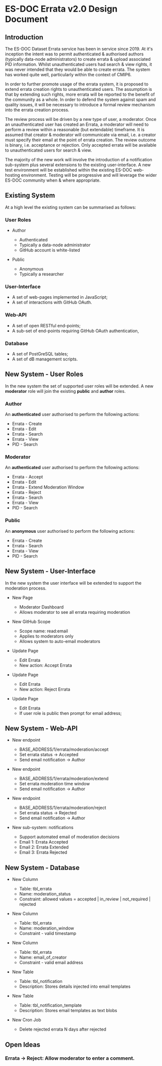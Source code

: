 # ES-DOC Errata v2.0 Design Document

## Introduction

The ES-DOC Dataset Errata service has been in service since 2019.  At it's inception the intent was to permit authenticated & authorised authors (typically data-node administrators) to create errata & upload associated PID information.  Whilst unauthenticated users had search & view rights, it was never intended that they would be able to create errata.  The system has worked quite well, particularly within the context of CMIP6.

In order to further promote usage of the errata system, it is proposed to extend errata creation rights to unauthenticated users.  The assumption is that by extending such rights, more errata will be reported to the benefit of the community as a whole.  In order to defend the system against spam and quality issues, it will be necessary to introduce a formal review mechanism into the errata creation process.

The review process will be driven by a new type of user, a moderator.  Once an unauthenticated user has created an Errata, a moderator will need to perform a review within a reasonable (but extendable) timeframe.  It is assumed that creator & moderator will communicate via email, i.e. a creator must specify their email at the point of errata creation.  The review outcome is binary, i.e. acceptance or rejection.  Only accepted errata will be available to unauthenticated users for search & view.  

The majority of the new work will involve the introduction of a notification sub-system plus several extensions to the existing user-interface.  A new test environment will be established within the existing ES-DOC web-hosting environment.  Testing will be progressive and will leverage the wider ES-DOC community when & where appropriate.

## Existing System

At a high level the existing system can be summarised as follows: 

### User Roles

- Author
  - Authenticated
  - Typically a data-node administrator
  - GitHub account is white-listed

- Public
  - Anonymous
  - Typically a researcher

### User-Interface

- A set of web-pages implemented in JavaScript;
- A set of interactions with GitHub OAuth.

### Web-API

- A set of open RESTful end-points;
- A sub-set of end-points requiring GitHub OAuth authentication,

### Database

- A set of PostGreSQL tables;
- A set of dB management scripts.

## New System - User Roles

In the new system the set of supported user roles will be extended.  A new **moderator** role will join the existing **public** and **author** roles.

### Author

An **authenticated** user authorised to perform the following actions:

- Errata - Create
- Errata - Edit
- Errata - Search
- Errata - View
- PID - Search

### Moderator

An **authenticated** user authorised to perform the following actions:

- Errata - Accept
- Errata - Edit
- Errata - Extend Moderation Window
- Errata - Reject
- Errata - Search
- Errata - View
- PID - Search

### Public

An **anonymous** user authorised to perform the following actions:

- Errata - Create
- Errata - Search
- Errata - View
- PID - Search

## New System - User-Interface

In the new system the user interface will be extended to support the moderation process.

- New Page
  - Moderator Dashboard
  - Allows moderator to see all errata requiring moderation

- New GitHub Scope
  - Scope name: read:email
  - Applies to moderators only
  - Allows system to auto-email moderators

- Update Page
  - Edit Errata
  - New action: Accept Errata

- Update Page
  - Edit Errata
  - New action: Reject Errata

- Update Page
  - Edit Errata
  - If user role is public then prompt for email address;

## New System - Web-API

- New endpoint
  - BASE_ADDRESS/1/errata/moderation/accept
  - Set errata status -> Accepted
  - Send email notification -> Author

- New endpoint
  - BASE_ADDRESS/1/errata/moderation/extend
  - Set errata moderation time window
  - Send email notification -> Author

- New endpoint
  - BASE_ADDRESS/1/errata/moderation/reject
  - Set errata status -> Rejected
  - Send email notification -> Author

- New sub-system: notifications
  - Support automated email of moderation decisions
  - Email 1: Errata Accepted
  - Email 2: Errata Extended
  - Email 3: Errata Rejected

## New System - Database

- New Column
  - Table: tbl_errata
  - Name: moderation_status
  - Constraint: allowed values = accepted | in_review | not_required | rejected

- New Column
  - Table: tbl_errata
  - Name: moderation_window
  - Constraint - valid timestamp

- New Column
  - Table: tbl_errata
  - Name: email_of_creator
  - Constraint - valid email address

- New Table
  - Table: tbl_notification
  - Description: Stores details injected into email templates

- New Table
  - Table: tbl_notification_template
  - Description: Stores email templates as text blobs

- New Cron Job
  - Delete rejected errata N days after rejected

## Open Ideas

### Errata -> Reject: Allow moderator to enter a comment.
